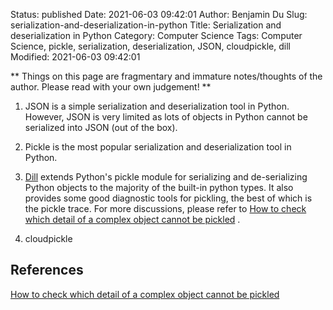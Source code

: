 Status: published
Date: 2021-06-03 09:42:01
Author: Benjamin Du
Slug: serialization-and-deserialization-in-python
Title: Serialization and deserialization in Python
Category: Computer Science
Tags: Computer Science, pickle, serialization, deserialization, JSON, cloudpickle, dill
Modified: 2021-06-03 09:42:01

**
Things on this page are fragmentary and immature notes/thoughts of the author.
Please read with your own judgement!
**

1. JSON is a simple serialization and deserialization tool in Python.
    However, 
    JSON is very limited as lots of objects in Python cannot be serialized into JSON (out of the box).

2. Pickle is the most popular serialization and deserialization tool in Python.

3. [Dill](https://github.com/uqfoundation/dill)
    extends Python's pickle module for serializing and de-serializing Python objects to the majority of the built-in python types. 
    It also provides some good diagnostic tools for pickling, 
    the best of which is the pickle trace.
    For more discussions,
    please refer to
    [How to check which detail of a complex object cannot be pickled](https://stackoverflow.com/questions/22233478/how-to-check-which-detail-of-a-complex-object-cannot-be-pickled)
    .

4. cloudpickle

## References

[How to check which detail of a complex object cannot be pickled](https://stackoverflow.com/questions/22233478/how-to-check-which-detail-of-a-complex-object-cannot-be-pickled)